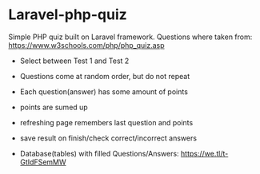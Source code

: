 # Laravel-php-quiz
Simple PHP quiz built on Laravel framework. Questions where taken from: https://www.w3schools.com/php/php_quiz.asp

* Select between Test 1 and Test 2
* Questions come at random order, but do not repeat
* Each question(answer) has some amount of points
* points are sumed up
* refreshing page remembers last question and points
* save result on finish/check correct/incorrect answers

* Database(tables) with filled Questions/Answers: https://we.tl/t-GtIdFSemMW
